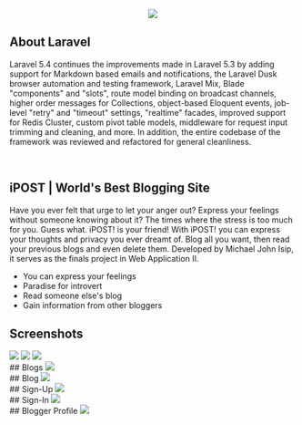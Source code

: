 <p align="center"><img src="https://github.com/mj-isip23/WebApp2---Project/blob/master/screenshots/laravel.png"></p>

## About Laravel

<p text-indent="20px"> Laravel 5.4 continues the improvements made in Laravel 5.3 by adding support for Markdown based emails and notifications, the Laravel Dusk browser automation and testing framework, Laravel Mix, Blade "components" and "slots", route model binding on broadcast channels, higher order messages for Collections, object-based Eloquent events, job-level "retry" and "timeout" settings, "realtime" facades, improved support for Redis Cluster, custom pivot table models, middleware for request input trimming and cleaning, and more. In addition, the entire codebase of the framework was reviewed and refactored for general cleanliness. </p>

<br>

## iPOST | World's Best Blogging Site 

<p> Have you ever felt that urge to let your anger out? Express your feelings without someone knowing about it? The times where the stress is too much for you. Guess what. iPOST! is your friend! With iPOST! you can express your thoughts and privacy you ever dreamt of. Blog all you want, then read your previous blogs and even delete them. Developed by Michael John Isip, it serves as the finals project in Web Application II. </p>

- You can express your feelings
- Paradise for introvert
- Read someone else's blog
- Gain information from other bloggers

## Screenshots
<img src="https://github.com/mj-isip23/WebApp2---Project/blob/master/screenshots/home1.png">
<img src="https://github.com/mj-isip23/WebApp2---Project/blob/master/screenshots/home2.png">
<img src="https://github.com/mj-isip23/WebApp2---Project/blob/master/screenshots/home3.png">
<br>
## Blogs
<img src="https://github.com/mj-isip23/WebApp2---Project/blob/master/screenshots/blogs.png">
<br>
## Blog
<img src="https://github.com/mj-isip23/WebApp2---Project/blob/master/screenshots/blog.png">
<br>
## Sign-Up
<img src="https://github.com/mj-isip23/WebApp2---Project/blob/master/screenshots/sign-up.png">
<br>
## Sign-In
<img src="https://github.com/mj-isip23/WebApp2---Project/blob/master/screenshots/sign-in.png">
<br>
## Blogger Profile
<img src="https://github.com/mj-isip23/WebApp2---Project/blob/master/screenshots/profile.png">
